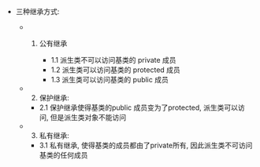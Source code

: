 * 三种继承方式:

    - 1. 公有继承

         - 1.1 派生类不可以访问基类的 private 成员
         - 1.2 派生类可以访问基类的 protected 成员
         - 1.3 派生类可以访问基类的 public 成员

    - 2. 保护继承:
        - 2.1 保护继承使得基类的public 成员变为了protected, 派生类可以访问, 但是派生类对象不能访问
    - 3. 私有继承:
        - 3.1 私有继承, 使得基类的成员都由了private所有, 因此派生类不可访问基类的任何成员
